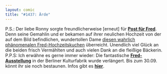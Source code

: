 ```yaml
---
layout: comic
title: "#1437: Ärde"
---
```


P.S.:
Der liebe Ronny sorgte freundlicherweise [erneut] für <a href="http://www.fonflatter.de/post"><strong>Post für Fred</strong></a>. Denn seine Gemahlin und er bekamen auf ihrer neulichen Hochzeit von der auf dem Bild befindlichen, wundertollen Dame <a href="http://www.fonflatter.de/post">diesen wahrlich phänomenalen Fred-Hochzeitskuchen</a> überreicht. Unendlich viel Glück an die beiden frisch Vermählten und auch vielen Dank an die fleißige Bäckerin.
P.P.S:
Ich erwähne es gerne immer wieder: Die fantastische <a href="http://www.fonflatter.de/ausstellung"><strong>Fred-Ausstellung</strong></a> in der Berliner Kulturfabrik wurde verlängert. Bis zum 30.09. könnt ihr sie noch bestaunen. 
Infos gibt es <a href="http://www.fonflatter.de/ausstellung"><strong>hier</strong></a>. 
